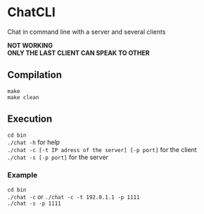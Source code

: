 # ChatCLI
Chat in command line with a server and several clients <br/>

**NOT WORKING** <br/>
**ONLY THE LAST CLIENT CAN SPEAK TO OTHER**

## Compilation
`make` <br/>
`make clean`

## Execution
`cd bin` <br/>
`./chat -h` for help <br/>
`./chat -c [-t IP adress of the server] [-p port]` for the client <br/>
`./chat -s [-p port]` for the server

### Example
`cd bin` <br/>
`./chat -c` or `./chat -c -t 192.0.1.1 -p 1111` <br/>
`./chat -s -p 1111`

<!--
## Other
Si probleme lors de l'execution avec ucblib rajouter: `setenv LD_LIBRARY /usr/ucblib/`

Essaicurses et le make associe `make essaicurse` permettent de comprendre les primitives de gestions de curseur dans plusieurs fenetres. Permet de faire un joli TALK.
-->
